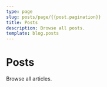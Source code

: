 ```yaml
---
type: page
slug: posts/page/{{post.pagination}}
title: Posts
description: Browse all posts.  
template: blog.posts
---
```


# Posts

Browse all articles.